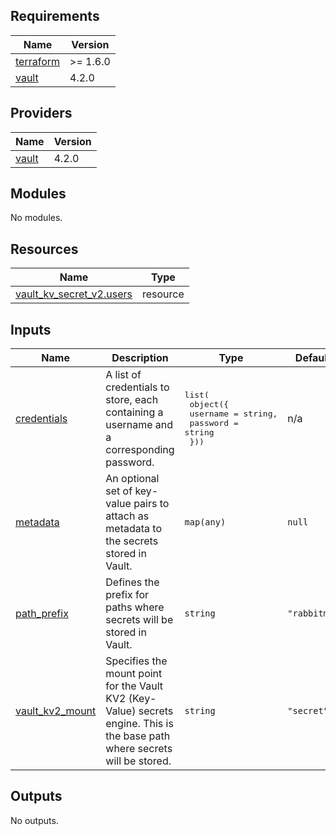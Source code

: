 <!-- BEGIN_TF_DOCS -->
## Requirements

| Name | Version |
|------|---------|
| <a name="requirement_terraform"></a> [terraform](#requirement\_terraform) | >= 1.6.0 |
| <a name="requirement_vault"></a> [vault](#requirement\_vault) | 4.2.0 |

## Providers

| Name | Version |
|------|---------|
| <a name="provider_vault"></a> [vault](#provider\_vault) | 4.2.0 |

## Modules

No modules.

## Resources

| Name | Type |
|------|------|
| [vault_kv_secret_v2.users](https://registry.terraform.io/providers/hashicorp/vault/4.2.0/docs/resources/kv_secret_v2) | resource |

## Inputs

| Name | Description | Type | Default | Required |
|------|-------------|------|---------|:--------:|
| <a name="input_credentials"></a> [credentials](#input\_credentials) | A list of credentials to store, each containing a username and a corresponding password. | <pre>list(<br/>    object({<br/>      username = string,<br/>      password = string<br/>  }))</pre> | n/a | yes |
| <a name="input_metadata"></a> [metadata](#input\_metadata) | An optional set of key-value pairs to attach as metadata to the secrets stored in Vault. | `map(any)` | `null` | no |
| <a name="input_path_prefix"></a> [path\_prefix](#input\_path\_prefix) | Defines the prefix for paths where secrets will be stored in Vault. | `string` | `"rabbitmq"` | no |
| <a name="input_vault_kv2_mount"></a> [vault\_kv2\_mount](#input\_vault\_kv2\_mount) | Specifies the mount point for the Vault KV2 (Key-Value) secrets engine. This is the base path where secrets will be stored. | `string` | `"secret"` | no |

## Outputs

No outputs.
<!-- END_TF_DOCS -->